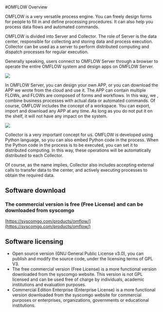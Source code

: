 
#OMFLOW Overview

OMFLOW is a very versatile process engine. You can freely design forms for people to fill in and define processing procedures. It can also help you process data flows and automated commands.

OMFLOW is divided into Server and Collector. The role of Server is the data center, responsible for collecting and storing data and process execution.
Collector can be used as a server to perform distributed computing and dispatch processes for regular execution.

Generally speaking, users connect to OMFLOW Server through a browser to operate the entire OMFLOW system and design apps on OMFLOW Server.

![](https://syscomgo.com/wp-content/uploads/2023/11/OMFLOW_2-1_1.png)

In OMFLOW Server, you can design your own APP, or you can download the APP we wrote from the cloud and use it. The APP can contain multiple FLOWs, and FLOWs are composed of forms and workflows. In this way, we , combine business processes with actual data or automated commands. Of course, OMFLOW includes the concept of a workspace. You can export, import and download any APP at any time. As long as you do not put it on the shelf, it will not have any impact on the system.

![](https://syscomgo.com/wp-content/uploads/2023/11/OMFLOW_2-1_2.png)

Collector is a very important concept for us. OMFLOW is developed using Python language, so you can also embed Python code in the process. When the Python code in the process is to be executed, you can set it to distributed computing. In this way, these operations will be automatically distributed to each Collector.

Of course, as the name implies, Collector also includes accepting external calls to transfer data to the center, and actively executing processes to obtain the required data.

## Software download

### The commercial version is free (Free License) and can be downloaded from syscomgo

[https://syscomgo.com/products/omflow/](https://syscomgo.com/products/omflow/)


## Software licensing

* Open source version (GNU General Public License v3.0), you can publish and modify the source code, under the licensing terms of GPL V3.
* The free commercial version (Free License) is a more functional version downloaded from the syscomgo website. This version is not GPL licensed and can be used free of charge by individuals, academic institutions and evaluation purposes.
* Commercial Edition Enterprise (Enterprise License) is a more functional version downloaded from the syscomgo website for commercial purposes or enterprises, organizations, governments or educational institutions.
   